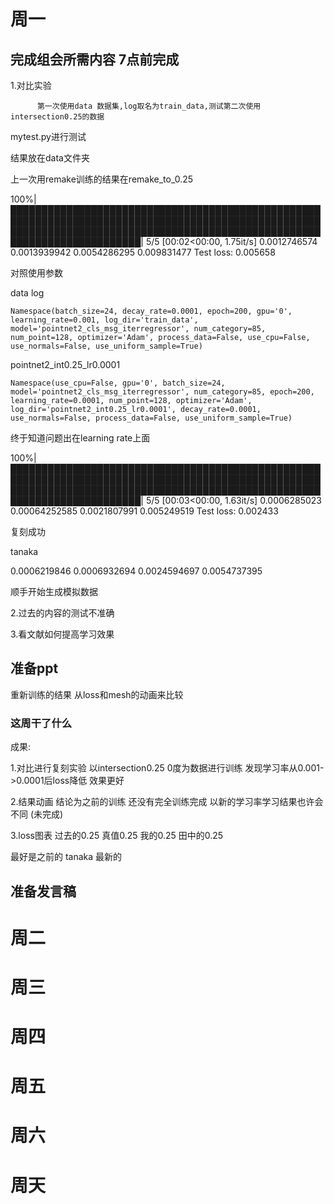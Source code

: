 # 周一
## 完成组会所需内容 7点前完成
1.对比实验

          第一次使用data 数据集,log取名为train_data,测试第二次使用intersection0.25的数据

mytest.py进行测试

结果放在data文件夹


上一次用remake训练的结果在remake_to_0.25

100%|███████████████████████████████████████████████████████████████████████████████████████████████████████████████████████████████████████████████████████████████████████████| 5/5 [00:02<00:00,  1.75it/s]
0.0012746574 0.0013939942 0.0054286295 0.009831477
Test loss: 0.005658


对照使用参数

data log

``` 
Namespace(batch_size=24, decay_rate=0.0001, epoch=200, gpu='0', learning_rate=0.001, log_dir='train_data', model='pointnet2_cls_msg_iterregressor', num_category=85, num_point=128, optimizer='Adam', process_data=False, use_cpu=False, use_normals=False, use_uniform_sample=True)
```
pointnet2_int0.25_lr0.0001
```
Namespace(use_cpu=False, gpu='0', batch_size=24, model='pointnet2_cls_msg_iterregressor', num_category=85, epoch=200, learning_rate=0.0001, num_point=128, optimizer='Adam', log_dir='pointnet2_int0.25_lr0.0001', decay_rate=0.0001, use_normals=False, process_data=False, use_uniform_sample=True)
```
终于知道问题出在learning rate上面


100%|███████████████████████████████████████████████████████████████████████████████████████████████████████████████████████████████████████████████████████████████████████████| 5/5 [00:03<00:00,  1.63it/s]
0.0006285023 0.00064252585 0.0021807991 0.005249519
Test loss: 0.002433

复刻成功

tanaka

0.0006219846 0.0006932694 0.0024594697 0.0054737395


顺手开始生成模拟数据


2.过去的内容的测试不准确

3.看文献如何提高学习效果

## 准备ppt

重新训练的结果
从loss和mesh的动画来比较

### 这周干了什么

成果:

1.对比进行复刻实验
以intersection0.25 0度为数据进行训练
发现学习率从0.001->0.0001后loss降低
效果更好

2.结果动画
结论为之前的训练 还没有完全训练完成
以新的学习率学习结果也许会不同 (未完成)

3.loss图表
过去的0.25 真值0.25 我的0.25 田中的0.25



最好是之前的 tanaka 最新的




## 准备发言稿

# 周二

# 周三

# 周四

# 周五

# 周六

# 周天